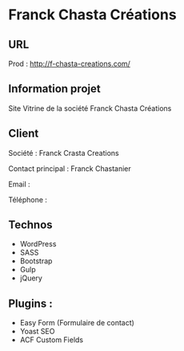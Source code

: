 # Franck Chasta Créations


## URL

Prod : http://f-chasta-creations.com/


## Information projet

Site Vitrine de la société Franck Chasta Créations


## Client

Société : Franck Crasta Creations

Contact principal : Franck Chastanier

Email :

Téléphone :


## Technos

- WordPress
- SASS
- Bootstrap
- Gulp
- jQuery

## Plugins : 
- Easy Form (Formulaire de contact)
- Yoast SEO
- ACF Custom Fields


